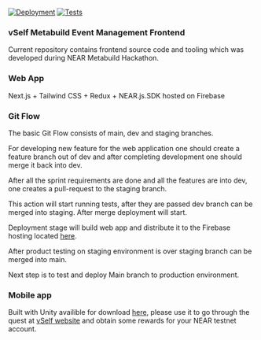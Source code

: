 [![Deployment](https://github.com/vself-project/vself-beta/actions/workflows/firebase-hosting-merge.yml/badge.svg)](https://github.com/vself-project/vself-beta/actions) [![Tests](https://github.com/vself-project/vself-beta/actions/workflows/predeploy-testing.yml/badge.svg)](https://github.com/vself-project/vself-beta/actions)

### vSelf Metabuild Event Management Frontend

Current repository contains frontend source code and tooling which was developed during NEAR Metabuild Hackathon.

### Web App

Next.js + Tailwind CSS + Redux + NEAR.js.SDK hosted on Firebase

### Git Flow

The basic Git Flow consists of main, dev and staging branches.

For developing new feature for the web application one should create a feature branch out of dev and after completing development one should merge it back into dev.

After all the sprint requirements are done and all the features are into dev, one creates a pull-request to the staging branch.

This action will start running tests, after they are passed dev branch can be merged into staging. After merge deployment will start.

Deployment stage will build web app and distribute it to the Firebase hosting located [here](https://vself-dev.firebaseapp.com/).

After product testing on staging environment is over staging branch can be merged into main.

Next step is to test and deploy Main branch to production environment.

### Mobile app

Built with Unity availible for download [here](https://vself-dev.web.app/vself.apk), please use it to go through the quest at [vSelf website](https://vself.app/quest) and obtain some rewards for your NEAR testnet account.
